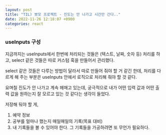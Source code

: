 ```yaml
---
layout: post
title: "TIL) 뽀모 프로젝트 - 진도는 안 나가고 시간만 간다.."
date: 2022-11-26 12:18:07 +0900
categories: react
---
```


### useInputs 구성

지금까지는 useInputs에서 한번에 처리되는 것들은 (텍스트, 날짜, 숫자 등) 처리를 하고, select 같은 것들은 따로 커스텀 훅을 만들어서 관리했다.

select 같은 것들은 다루는 방법이 달라서 따로 만들어 줘야 할 거 같긴 한데, 처리를 다르게 해 주는 부분은 useInputs 안에서 로직으로 처리해 줘야 할 것 같다.

요며칠 진도가 안 나가고 계속 헤매고 있는데, 궁극적으로 내가 어떤 입력 값과 어떤 출력 값을 원하는지 잘 모르고 있는 것 같다는 생각이 들었다.

저장해 둬야 할 게,

1. 예약 정보
2. 공부를 얼마나 했는지 매일매일의 기록(목표 대비)
3. 내 기록들을 볼 수 있어야 한다. 그 기록들을 가공하려면 또 무언가 필요하다.
